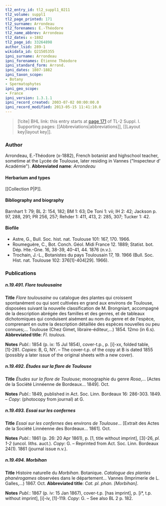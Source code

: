 ```yaml
---
tl2_entry_id: tl2_suppl1_0211
tl2_volume: suppl1
tl2_page_printed: 171
tl2_surname: Arrondeau
tl2_forenames: E.-Théodore
tl2_name_abbrev: Arrondeau
tl2_dates: x-1882
tl2_page_id: 33264898
author_lsid: 289-1
wikidata_id: Q21505355
ipni_surname: Arrondeau
ipni_forenames: Étienne Théodore
ipni_standard_form: Arrond.
ipni_dates: 1807-1882
ipni_taxon_scope: 
- Botany
- Spermatophytes
ipni_geo_scope: 
- France
ipni_version: 1.3.1.1
ipni_record_created: 2003-07-02 00:00:00.0
ipni_record_modified: 2013-05-15 11:41:10.0
---
```



> [!cite] BHL link: this entry starts at [page 171](https://www.biodiversitylibrary.org/page/33264898) of TL-2 Suppl. I.
> Supporting pages: [[Abbreviations|abbreviations]], [[Layout key|layout key]].

### Author

Arrondeau, E.-Théodore (x-1882), French botanist and highschool teacher, sometime at the Lycée de Toulouse, later residing in Vannes ("Inspecteur d' Académie"). 
**Abbreviated name**: *Arrondeau*

#### Herbarium and types

[[Collection P|P]].

#### Bibliography and biography

Barnhart 1: 79; BL 2: 154, 182; BM 1: 63; De Toni 1: vii; IH 2: 42; Jackson p. 97, 288, 291; PR 256, 257; Rehder 1: 411, 413, 2: 285, 307; Tucker 1: 42.

#### Biofile

- Astre, G., Bull. Soc. hist. nat. Toulouse 101: 167, 170. 1966.
- Roumeguère, C., Bot. Conch. Géol. Midi France 12. 1889; Statist. bot. Dép. Hte.-Gne. 16, 38-39, 40-41, 44. 1876 (n.v.).
- Trochain, J.-L., Botanistes du pays Toulousain 17, 19. 1966 (Bull. Soc. Hist. nat. Toulouse 102: 376\[1\]-404\[29\]. 1966).

### Publications

##### n.19.491. Flore toulousaine

**Title**
*Flore toulousaine* ou catalogue des plantes qui croissent spontanément ou qui sont cultivées en grand aux environs de Toulouse, disposées suivant la nouvelle classification de M. Brongniart, accompagné de la description abrégée des familles et des genres, et de tableaux dichotomiques qui conduisent aisément au nom du genre et de l'espèce, comprenant en outre la description détaillée des espèces nouvelles ou peu connues;... Toulouse (Chez Gimet, libraire-éditeur,...) 1854. 12mo (in 6.s).
**Abbreviated title**: *Fl. toulous.*

**Notes**
*Publ*.: 1854 (p. ix: 15 Jul 1854), cover-t.p., p. \[i\]-xx, folded table, \[1\]-281. *Copies*: B, G, NY. – The cover-t.p. of the copy at B is dated 1855 (possibly a later issue of the original sheets with a new cover).

##### n.19.492. Études sur la flore de Toulouse

**Title**
*Études sur la flore de Toulouse*; monographie du genre *Rosa*,... \[Actes de la Société Linnéenne de Bordeaux... 1849\]. Oct.

**Notes**
*Publ*.: 1849, published in Act. Soc. Linn. Bordeaux 16: 286-303. 1849. – *Copy*: (photocopy from journal) at G.

##### n.19.493. Essai sur les confernes

**Title**
*Essai sur les confernes* des environs *de Toulouse*... \[Extrait des Actes de la Société Linnéenne des Bordeaux... 1861\]. Oct.

**Notes**
*Publ*.: 1861 (p. 26: 20 Apr 1861), p. \[1, title without imprint\], \[3\]-26, *pl. 1-2* (uncol. liths. auct.).
*Copy*: G. – Reprinted from Act. Soc. Linn. Bordeaux 24(1). 1861 (journal issue n.v.).

##### n.19.494. Morbihan

**Title**
Histoire naturelle du *Morbihan*. Botanique. *Catalogue des plantes phanérogames* observées dans le département... Vannes (Imprimerie de L. Galles,...) 1867. Oct.
**Abbreviated title**: *Cat. pl. phan. \[Morbihan\]*.

**Notes**
*Publ*.: 1867 (p. iv: 15 Jan 1867), cover-t.p. \[has imprint\], p. \[i\*, t.p. without imprint\], \[i\]-iv, \[1\]-119. *Copy*: G. – See also BL 2 p. 182.

